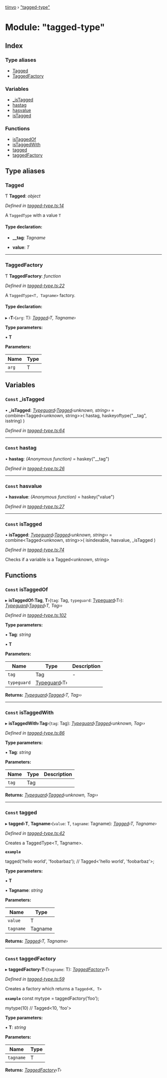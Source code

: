 [tiinvo](../README.md) › ["tagged-type"](_tagged_type_.md)

# Module: "tagged-type"

## Index

### Type aliases

* [Tagged](_tagged_type_.md#tagged)
* [TaggedFactory](_tagged_type_.md#taggedfactory)

### Variables

* [_isTagged](_tagged_type_.md#const-_istagged)
* [hastag](_tagged_type_.md#const-hastag)
* [hasvalue](_tagged_type_.md#const-hasvalue)
* [isTagged](_tagged_type_.md#const-istagged)

### Functions

* [isTaggedOf](_tagged_type_.md#const-istaggedof)
* [isTaggedWith](_tagged_type_.md#const-istaggedwith)
* [tagged](_tagged_type_.md#const-tagged)
* [taggedFactory](_tagged_type_.md#const-taggedfactory)

## Type aliases

###  Tagged

Ƭ **Tagged**: *object*

*Defined in [tagged-type.ts:14](https://github.com/OctoD/tiinvo/blob/446c93b/src/tagged-type.ts#L14)*

A `TaggedType` with a value `T`

#### Type declaration:

* **__tag**: *Tagname*

* **value**: *T*

___

###  TaggedFactory

Ƭ **TaggedFactory**: *function*

*Defined in [tagged-type.ts:22](https://github.com/OctoD/tiinvo/blob/446c93b/src/tagged-type.ts#L22)*

A `TaggedType<T, Tagname>` factory.

#### Type declaration:

▸ ‹**T**›(`arg`: T): *[Tagged](_tagged_type_.md#tagged)‹T, Tagname›*

**Type parameters:**

▪ **T**

**Parameters:**

Name | Type |
------ | ------ |
`arg` | T |

## Variables

### `Const` _isTagged

• **_isTagged**: *[Typeguard](_typeguards_.md#typeguard)‹[Tagged](_tagged_type_.md#tagged)‹unknown, string››* = combine<Tagged<unknown, string>>(
  hastag,
  haskeyoftype("__tag", isstring)
)

*Defined in [tagged-type.ts:64](https://github.com/OctoD/tiinvo/blob/446c93b/src/tagged-type.ts#L64)*

___

### `Const` hastag

• **hastag**: *(Anonymous function)* = haskey("__tag")

*Defined in [tagged-type.ts:26](https://github.com/OctoD/tiinvo/blob/446c93b/src/tagged-type.ts#L26)*

___

### `Const` hasvalue

• **hasvalue**: *(Anonymous function)* = haskey("value")

*Defined in [tagged-type.ts:27](https://github.com/OctoD/tiinvo/blob/446c93b/src/tagged-type.ts#L27)*

___

### `Const` isTagged

• **isTagged**: *[Typeguard](_typeguards_.md#typeguard)‹[Tagged](_tagged_type_.md#tagged)‹unknown, string››* = combine<Tagged<unknown, string>>(
  isindexable,
  hasvalue,
  _isTagged
)

*Defined in [tagged-type.ts:74](https://github.com/OctoD/tiinvo/blob/446c93b/src/tagged-type.ts#L74)*

Checks if a variable is a Tagged<unknown, string>

## Functions

### `Const` isTaggedOf

▸ **isTaggedOf**‹**Tag**, **T**›(`tag`: Tag, `typeguard`: [Typeguard](_typeguards_.md#typeguard)‹T›): *[Typeguard](_typeguards_.md#typeguard)‹[Tagged](_tagged_type_.md#tagged)‹T, Tag››*

*Defined in [tagged-type.ts:102](https://github.com/OctoD/tiinvo/blob/446c93b/src/tagged-type.ts#L102)*

**Type parameters:**

▪ **Tag**: *string*

▪ **T**

**Parameters:**

Name | Type | Description |
------ | ------ | ------ |
`tag` | Tag | - |
`typeguard` | [Typeguard](_typeguards_.md#typeguard)‹T› |   |

**Returns:** *[Typeguard](_typeguards_.md#typeguard)‹[Tagged](_tagged_type_.md#tagged)‹T, Tag››*

___

### `Const` isTaggedWith

▸ **isTaggedWith**‹**Tag**›(`tag`: Tag): *[Typeguard](_typeguards_.md#typeguard)‹[Tagged](_tagged_type_.md#tagged)‹unknown, Tag››*

*Defined in [tagged-type.ts:86](https://github.com/OctoD/tiinvo/blob/446c93b/src/tagged-type.ts#L86)*

**Type parameters:**

▪ **Tag**: *string*

**Parameters:**

Name | Type | Description |
------ | ------ | ------ |
`tag` | Tag |   |

**Returns:** *[Typeguard](_typeguards_.md#typeguard)‹[Tagged](_tagged_type_.md#tagged)‹unknown, Tag››*

___

### `Const` tagged

▸ **tagged**‹**T**, **Tagname**›(`value`: T, `tagname`: Tagname): *[Tagged](_tagged_type_.md#tagged)‹T, Tagname›*

*Defined in [tagged-type.ts:42](https://github.com/OctoD/tiinvo/blob/446c93b/src/tagged-type.ts#L42)*

Creates a TaggedType<T, Tagname>.

**`example`** 

tagged('hello world', 'foobarbaz'); // Tagged<'hello world', 'foobarbaz'>;

**Type parameters:**

▪ **T**

▪ **Tagname**: *string*

**Parameters:**

Name | Type |
------ | ------ |
`value` | T |
`tagname` | Tagname |

**Returns:** *[Tagged](_tagged_type_.md#tagged)‹T, Tagname›*

___

### `Const` taggedFactory

▸ **taggedFactory**‹**T**›(`tagname`: T): *[TaggedFactory](_tagged_type_.md#taggedfactory)‹T›*

*Defined in [tagged-type.ts:59](https://github.com/OctoD/tiinvo/blob/446c93b/src/tagged-type.ts#L59)*

Creates a factory which returns a `Tagged<K, T>`

**`example`** 
const mytype = taggedFactory('foo');

mytype(10) // Tagged<10, 'foo'>

**Type parameters:**

▪ **T**: *string*

**Parameters:**

Name | Type |
------ | ------ |
`tagname` | T |

**Returns:** *[TaggedFactory](_tagged_type_.md#taggedfactory)‹T›*
